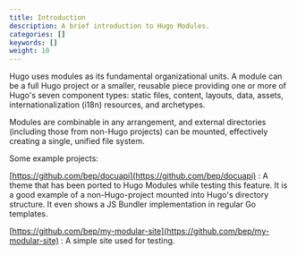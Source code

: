 ```yaml
---
title: Introduction
description: A brief introduction to Hugo Modules.
categories: []
keywords: []
weight: 10
---
```


Hugo uses modules as its fundamental organizational units. A module can be a full Hugo project or a smaller, reusable piece providing one or more of Hugo's seven component types: static files, content, layouts, data, assets, internationalization (i18n) resources, and archetypes.

Modules are combinable in any arrangement, and external directories (including those from non-Hugo projects) can be mounted, effectively creating a single, unified file system.

Some example projects:

[https://github.com/bep/docuapi](https://github.com/bep/docuapi)
: A theme that has been ported to Hugo Modules while testing this feature. It is a good example of a non-Hugo-project mounted into Hugo's directory structure. It even shows a JS Bundler implementation in regular Go templates.

[https://github.com/bep/my-modular-site](https://github.com/bep/my-modular-site)
: A simple site used for testing.
